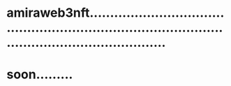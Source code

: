 # amiraweb3nft.............................................................................................................................
# soon.........

